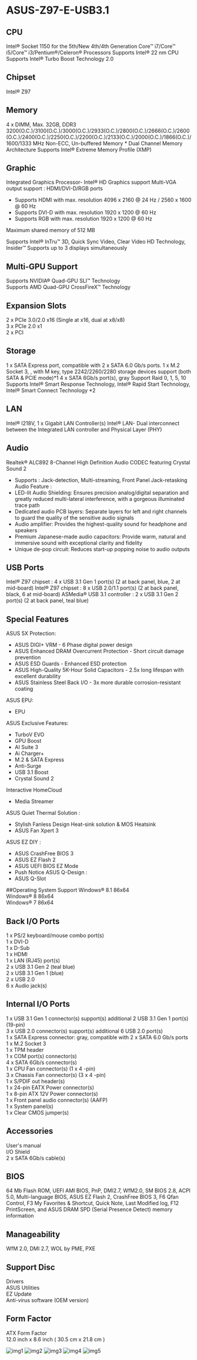 # ASUS-Z97-E-USB3.1

## CPU
Intel® Socket 1150 for the 5th/New 4th/4th Generation Core™ i7/Core™ i5/Core™ i3/Pentium®/Celeron® Processors
Supports Intel® 22 nm CPU
Supports Intel® Turbo Boost Technology 2.0



## Chipset
Intel® Z97

## Memory
4 x DIMM, Max. 32GB, DDR3 3200(O.C.)/3100(O.C.)/3000(O.C.)/2933(O.C.)/2800(O.C.)/2666(O.C.)/2600(O.C.)/2400(O.C.)/2250(O.C.)/2200(O.C.)/2133(O.C.)/2000(O.C.)/1866(O.C.)/1600/1333 MHz Non-ECC, Un-buffered Memory *
Dual Channel Memory Architecture
Supports Intel® Extreme Memory Profile (XMP)


## Graphic
Integrated Graphics Processor- Intel® HD Graphics support
Multi-VGA output support : HDMI/DVI-D/RGB ports

* Supports HDMI with max. resolution 4096 x 2160 @ 24 Hz / 2560 x 1600 @ 60 Hz
* Supports DVI-D with max. resolution 1920 x 1200 @ 60 Hz
* Supports RGB with max. resolution 1920 x 1200 @ 60 Hz

Maximum shared memory of 512 MB

Supports Intel® InTru™ 3D, Quick Sync Video, Clear Video HD Technology, Insider™
Supports up to 3 displays simultaneously

## Multi-GPU Support
Supports NVIDIA® Quad-GPU SLI™ Technology  
Supports AMD Quad-GPU CrossFireX™ Technology

## Expansion Slots
2 x PCIe 3.0/2.0 x16 (Single at x16, dual at x8/x8)  
3 x PCIe 2.0 x1  
2 x PCI  

## Storage
1 x SATA Express port, compatible with 2 x SATA 6.0 Gb/s ports.
1 x M.2 Socket 3, , with M key, type 2242/2260/2280 storage 
devices support (both SATA & PCIE mode)*1
4 x SATA 6Gb/s port(s), gray
Support Raid 0, 1, 5, 10
Supports Intel® Smart Response Technology, Intel® Rapid Start Technology, Intel® Smart Connect Technology *2

## LAN
Intel® I218V, 1 x Gigabit LAN Controller(s)
Intel® LAN- Dual interconnect between the Integrated LAN controller and Physical Layer (PHY)

## Audio
Realtek® ALC892 8-Channel High Definition Audio CODEC featuring Crystal Sound 2

* Supports : Jack-detection, Multi-streaming, Front Panel Jack-retasking
Audio Feature :
* LED-lit Audio Shielding: Ensures precision analog/digital separation and greatly reduced multi-lateral interference, with a gorgeous illuminated trace path
* Dedicated audio PCB layers: Separate layers for left and right channels to guard the quality of the sensitive audio signals
* Audio amplifier: Provides the highest-quality sound for headphone and speakers
* Premium Japanese-made audio capacitors: Provide warm, natural and immersive sound with exceptional clarity and fidelity
* Unique de-pop circuit: Reduces start-up popping noise to audio outputs

## USB Ports
Intel® Z97 chipset :
4 x USB 3.1 Gen 1 port(s) (2 at back panel, blue, 2 at mid-board)
Intel® Z97 chipset :
8 x USB 2.0/1.1 port(s) (2 at back panel, black, 6 at mid-board)
ASMedia® USB 3.1 controller :
2 x USB 3.1 Gen 2 port(s) (2 at back panel, teal blue)

## Special Features

ASUS 5X Protection:

* ASUS DIGI+ VRM - 6 Phase digital power design
* ASUS Enhanced DRAM Overcurrent Protection - Short circuit damage prevention
* ASUS ESD Guards - Enhanced ESD protection
* ASUS High-Quality 5K-Hour Solid Capacitors - 2.5x long lifespan with excellent durability
* ASUS Stainless Steel Back I/O - 3x more durable corrosion-resistant coating

ASUS EPU:

* EPU

ASUS Exclusive Features:

* TurboV EVO
* GPU Boost
* AI Suite 3
* Ai Charger+
* M.2 & SATA Express
* Anti-Surge
* USB 3.1 Boost
* Crystal Sound 2

Interactive HomeCloud
* Media Streamer

ASUS Quiet Thermal Solution :
* Stylish Fanless Design Heat-sink solution & MOS Heatsink
* ASUS Fan Xpert 3

ASUS EZ DIY :
* ASUS CrashFree BIOS 3
* ASUS EZ Flash 2
* ASUS UEFI BIOS EZ Mode
* Push Notice
ASUS Q-Design :
* ASUS Q-Slot

##Operating System Support
Windows® 8.1 86x64  
Windows® 8 86x64  
Windows® 7 86x64  

## Back I/O Ports
1 x PS/2 keyboard/mouse combo port(s)  
1 x DVI-D  
1 x D-Sub  
1 x HDMI  
1 x LAN (RJ45) port(s)  
2 x USB 3.1 Gen 2 (teal blue)  
2 x USB 3.1 Gen 1 (blue)  
2 x USB 2.0  
6 x Audio jack(s)  

## Internal I/O Ports
1 x USB 3.1 Gen 1 connector(s) support(s) additional 2 USB 3.1 Gen 1 port(s) (19-pin)  
3 x USB 2.0 connector(s) support(s) additional 6 USB 2.0 port(s)  
1 x SATA Express connector: gray, compatible with 2 x SATA 6.0 Gb/s ports  
1 x M.2 Socket 3  
1 x TPM header  
1 x COM port(s) connector(s)  
4 x SATA 6Gb/s connector(s)  
1 x CPU Fan connector(s) (1 x 4 -pin)  
3 x Chassis Fan connector(s) (3 x 4 -pin)  
1 x S/PDIF out header(s)  
1 x 24-pin EATX Power connector(s)  
1 x 8-pin ATX 12V Power connector(s)  
1 x Front panel audio connector(s) (AAFP)  
1 x System panel(s)  
1 x Clear CMOS jumper(s)  

## Accessories
User's manual  
I/O Shield  
2 x SATA 6Gb/s cable(s)  

## BIOS
64 Mb Flash ROM, UEFI AMI BIOS, PnP, DMI2.7, WfM2.0, SM BIOS 2.8, ACPI 5.0, Multi-language BIOS,
ASUS EZ Flash 2, CrashFree BIOS 3, F6 Qfan Control, F3 My Favorites & Shortcut, Quick Note, Last Modified log,
F12 PrintScreen, and ASUS DRAM SPD (Serial Presence Detect) memory information

## Manageability
WfM 2.0, DMI 2.7, WOL by PME, PXE

## Support Disc
Drivers  
ASUS Utilities  
EZ Update  
Anti-virus software (OEM version) 
 
## Form Factor
ATX Form Factor  
12.0 inch x 8.6 inch ( 30.5 cm x 21.8 cm )

![img1](https://raw.githubusercontent.com/kpekun/ASUS-Z97-E-USB3.1/master/images/1.jpeg)
![img2](https://raw.githubusercontent.com/kpekun/ASUS-Z97-E-USB3.1/master/images/2.jpeg)
![img3](https://raw.githubusercontent.com/kpekun/ASUS-Z97-E-USB3.1/master/images/3.jpeg)
![img4](https://raw.githubusercontent.com/kpekun/ASUS-Z97-E-USB3.1/master/images/4.jpeg)
![img5](https://raw.githubusercontent.com/kpekun/ASUS-Z97-E-USB3.1/master/images/5.jpeg)

